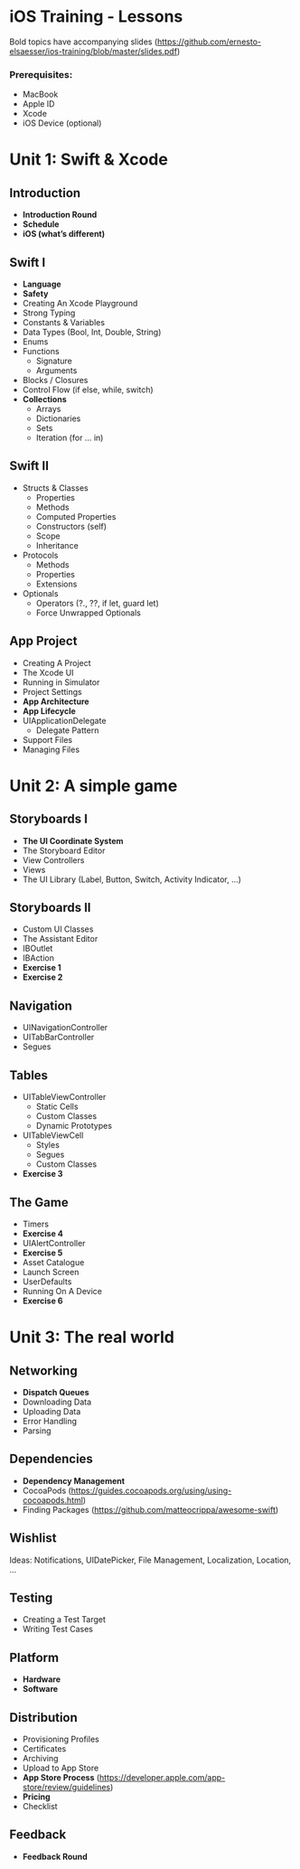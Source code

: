 # iOS Training - Lessons

Bold topics have accompanying slides (https://github.com/ernesto-elsaesser/ios-training/blob/master/slides.pdf)

### Prerequisites:
- MacBook
- Apple ID
- Xcode
- iOS Device (optional)

# Unit 1: Swift & Xcode

## Introduction
- **Introduction Round**
- **Schedule**
- **iOS (what’s different)**

## Swift I 
- **Language**
- **Safety**
- Creating An Xcode Playground
- Strong Typing
- Constants & Variables
- Data Types (Bool, Int, Double, String)
- Enums
- Functions
  - Signature
  - Arguments
- Blocks / Closures
- Control Flow (if else, while, switch)
- **Collections**
  - Arrays
  - Dictionaries
  - Sets
  - Iteration (for ... in)

## Swift II
- Structs & Classes
  - Properties
  - Methods
  - Computed Properties
  - Constructors (self)
  - Scope
  - Inheritance
- Protocols
  - Methods
  - Properties
  - Extensions
- Optionals
  - Operators (?., ??, if let, guard let)
  - Force Unwrapped Optionals

## App Project
- Creating A Project
- The Xcode UI
- Running in Simulator
- Project Settings
- **App Architecture**
- **App Lifecycle**
- UIApplicationDelegate
  - Delegate Pattern
- Support Files
- Managing Files

# Unit 2: A simple game

## Storyboards I
- **The UI Coordinate System**
- The Storyboard Editor
- View Controllers
- Views
- The UI Library (Label, Button, Switch, Activity Indicator, ...)

## Storyboards II
- Custom UI Classes
- The Assistant Editor
- IBOutlet
- IBAction
- **Exercise 1**
- **Exercise 2**

## Navigation
- UINavigationController
- UITabBarController
- Segues

## Tables
- UITableViewController
  - Static Cells
  - Custom Classes
  - Dynamic Prototypes
- UITableViewCell
  - Styles
  - Segues
  - Custom Classes
- **Exercise 3**

## The Game
- Timers
- **Exercise 4**
- UIAlertController
- **Exercise 5**
- Asset Catalogue
- Launch Screen
- UserDefaults
- Running On A Device
- **Exercise 6**

# Unit 3: The real world

## Networking
- **Dispatch Queues**
- Downloading Data
- Uploading Data
- Error Handling
- Parsing

## Dependencies
- **Dependency Management**
- CocoaPods (https://guides.cocoapods.org/using/using-cocoapods.html)
- Finding Packages (https://github.com/matteocrippa/awesome-swift)

## Wishlist 
Ideas: Notifications, UIDatePicker, File Management, Localization, Location, ...

## Testing 
- Creating a Test Target
- Writing Test Cases

## Platform 
- **Hardware**
- **Software**

## Distribution 
- Provisioning Profiles
- Certificates
- Archiving
- Upload to App Store
- **App Store Process** (https://developer.apple.com/app-store/review/guidelines)
- **Pricing**
- Checklist

## Feedback 
- **Feedback Round**